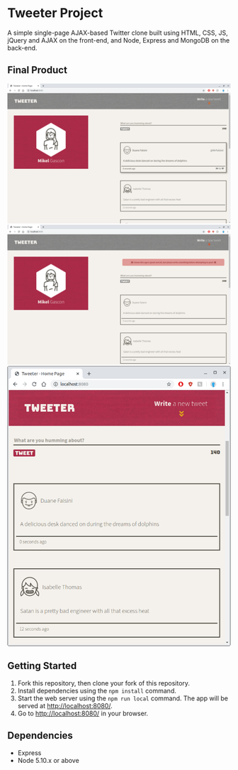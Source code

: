 # Tweeter Project

A simple single-page AJAX-based Twitter clone built using HTML, CSS, JS, jQuery and AJAX on the front-end, and Node, Express and MongoDB on the back-end.

## Final Product
![Screenshot of default layout](https://raw.githubusercontent.com/Gascon1/tweeter/master/docs/tweet-default-layout.png)
![Screenshot of error message](https://raw.githubusercontent.com/Gascon1/tweeter/master/docs/tweet-error.png)
![Screenshot of phone layout ](https://raw.githubusercontent.com/Gascon1/tweeter/master/docs/tweet-phone%20layout.png)

## Getting Started

1. Fork this repository, then clone your fork of this repository.
2. Install dependencies using the `npm install` command.
3. Start the web server using the `npm run local` command. The app will be served at <http://localhost:8080/>.
4. Go to <http://localhost:8080/> in your browser.

## Dependencies

- Express
- Node 5.10.x or above

